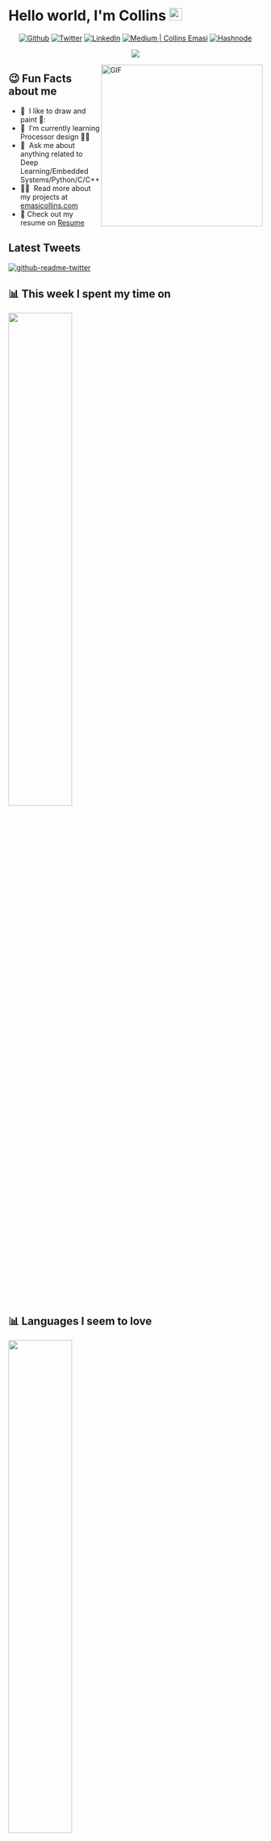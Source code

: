 # Hello world, I'm Collins <img src="https://media.giphy.com/media/hvRJCLFzcasrR4ia7z/giphy.gif" width="25px">
<!--- Social medial --->

<p align="center">
  <a href="https://github.com/collins-emasi" target="_blank">
    <img alt="Github" src="https://img.shields.io/badge/GitHub-%2312100E.svg?&style=for-the-badge&logo=Github&logoColor=white" /></a>
  <a href="https://twitter.com/emasicollins" target="_blank">
    <img alt="Twitter" src="https://img.shields.io/badge/twitter-%231DA1F2.svg?&style=for-the-badge&logo=twitter&logoColor=white" /></a>
  <a href="https://www.linkedin.com/in/collins-emasi/" target="_blank"><img alt="LinkedIn" src="https://img.shields.io/badge/linkedin-%230077B5.svg?&style=for-the-badge&logo=linkedin&logoColor=white" /></a>
  <a href="https://medium.com/@emasicollins" target="_blank"><img alt="Medium | Collins Emasi" src="https://img.shields.io/badge/medium-%2312100E.svg?&style=for-the-badge&logo=medium&logoColor=white" /></a>
  <a href="https://snow.hashnode.dev/" target="_blank"><img alt="Hashnode" src="https://img.shields.io/badge/hashnode-%230077B5.svg?&style=for-the-badge&logo=hashnode&logoColor=white" /></a>
</p>
<!--- Social medial --->

<!-- Typing SVG by DenverCoder1 - https://github.com/DenverCoder1/readme-typing-svg -->
<p align="center">
  <a href="https://github.com/DenverCoder1/readme-typing-svg"><img src="https://readme-typing-svg.herokuapp.com/?lines=Experienced%20ML%2FDL%20Engineer;Experienced%20Embedded%20System%20Eng;3%2B%20years%20of%20coding%20experience;Always%20learning%20new%20things&font=Fira%20Code&center=true&width=440&height=45&color=f75c7e&vCenter=true&size=22"></a>
</p>

<img align="right" alt="GIF" src="https://raw.githubusercontent.com/rahul-jha98/rahul-jha98/main/techstack.gif" width="320px"/>
 
<!--- Social medial --->
<h2> 😉 Fun Facts about me </h2>

- 🔭 &nbsp;I like to draw and paint 🎨:
- 🌱 &nbsp;I’m currently learning Processor design 🧑‍💻 
- 💬 &nbsp;Ask me about anything related to Deep Learning/Embedded Systems/Python/C/C++
- 👨‍💻 &nbsp;Read more about my projects at [emasicollins.com](https://emasicollins.me)
- 📝 Check out my resume on [Resume](https://drive.google.com/file/d/1aQASOd_draPKrDmVuJTXLvy1F_1vOrGL/view?usp=sharing)

<!--- Social medial --->


<h2>Latest Tweets</h2>
<p><a target="_blank" href="https://twitter.com/emasicollins"><img src="https://github-readme-twitter.gazf.vercel.app/api?id=emasicollins&amp;layout=wide" alt="github-readme-twitter"></a></p>



<h2> 📊 This week I spent my time on</h2>
<img width=50% src="https://wakatime.com/share/@emasicollins/55d349b3-8243-44cb-9f7d-6120c3ee48b9.svg"> </img>

 <h2> 📊 Languages I seem to love </h2>
<img
  width=50% src="https://wakatime.com/share/@emasicollins/20cc9e2c-0e64-4e23-9208-16f658dfd2c0.svg">
</img>

## Github Stats
<a href='https://github.com/collins-emasi/github-stats-transparent'>
  
![Most Used Languages](https://github-readme-stats.vercel.app/api/top-langs/?username=collins-emasi)
</a>

<!--
**collins-emasi/collins-emasi** is a ✨ _special_ ✨ repository because its `README.md` (this file) appears on your GitHub profile.

Here are some ideas to get you started:

- 🔭 I’m currently working on ...
- 🌱 I’m currently learning ...
- 👯 I’m looking to collaborate on ...
- 🤔 I’m looking for help with ...
- 💬 Ask me about ...
- 📫 How to reach me: ...
- 😄 Pronouns: ...
- ⚡ Fun fact: ...
-->
